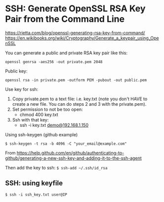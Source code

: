# SSH: Generate OpenSSL RSA Key Pair from the Command Line

https://rietta.com/blog/openssl-generating-rsa-key-from-command/
https://en.wikibooks.org/wiki/Cryptography/Generate_a_keypair_using_OpenSSL

You can generate a public and private RSA key pair like this:

`openssl genrsa -aes256 -out private.pem 2048`

Public key:

`openssl rsa -in private.pem -outform PEM -pubout -out public.pem`

Use key for ssh:
1. Copy private.pem to a text file: i.e. key.txt (note you don't HAVE to create a new file. You can do steps 2 and 3 with the private.pem).
2. Set permission to not be too open: 
    - chmod 400 key.txt
3. Ssh with that key:
    - ssh -i key.txt demo@192.168.1.150

Using ssh-keygen
(github example)

`$ ssh-keygen -t rsa -b 4096 -C "your_email@example.com"`

From <https://help.github.com/en/github/authenticating-to-github/generating-a-new-ssh-key-and-adding-it-to-the-ssh-agent> 

Then add the key to ssh:
`$ ssh-add ~/.ssh/id_rsa`

## SSH: using keyfile

`$ ssh -i ssh_key.txt user@IP`
